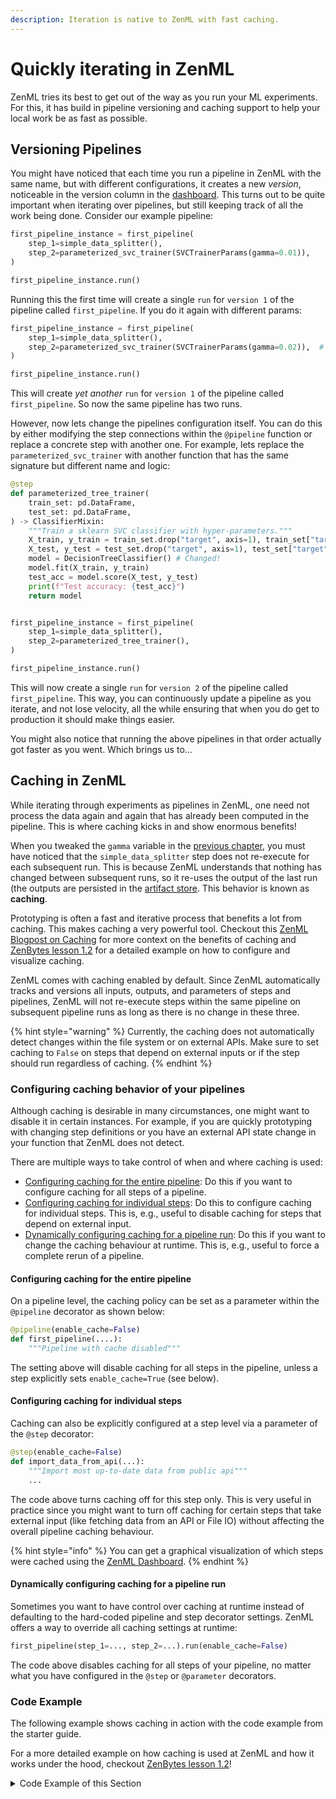 ```yaml
---
description: Iteration is native to ZenML with fast caching.
---
```


# Quickly iterating in ZenML

ZenML tries its best to get out of the way as you run your ML experiments. For this, it has
build in pipeline versioning and caching support to help your local work be as fast as
possible.

## Versioning Pipelines

You might have noticed that each time you run a pipeline in ZenML with the same name, but with
different configurations, it creates a new *version*, noticeable in the version column in the
[dashboard](dashboard.md). This turns out to be quite important when iterating over pipelines, but
still keeping track of all the work being done. Consider our example pipeline:

```python
first_pipeline_instance = first_pipeline(
    step_1=simple_data_splitter(),
    step_2=parameterized_svc_trainer(SVCTrainerParams(gamma=0.01)),
)

first_pipeline_instance.run()
```

Running this the first time will create a single `run` for `version 1` of the pipeline called `first_pipeline`. If you do it again with different params:

```python
first_pipeline_instance = first_pipeline(
    step_1=simple_data_splitter(),
    step_2=parameterized_svc_trainer(SVCTrainerParams(gamma=0.02)),  # Changed!
)

first_pipeline_instance.run()
```

This will create *yet another* `run` for `version 1` of the pipeline called `first_pipeline`. So
now the same pipeline has two runs.

However, now lets change the pipelines configuration itself. You can do this by either modifying
the step connections within the `@pipeline` function or replace a concrete step with another one.
For example, lets replace the `parameterized_svc_trainer` with another function that has the same signature but different name and logic:

```python
@step
def parameterized_tree_trainer(
    train_set: pd.DataFrame,
    test_set: pd.DataFrame,
) -> ClassifierMixin:
    """Train a sklearn SVC classifier with hyper-parameters."""
    X_train, y_train = train_set.drop("target", axis=1), train_set["target"]
    X_test, y_test = test_set.drop("target", axis=1), test_set["target"]
    model = DecisionTreeClassifier() # Changed!
    model.fit(X_train, y_train)
    test_acc = model.score(X_test, y_test)
    print(f"Test accuracy: {test_acc}")
    return model


first_pipeline_instance = first_pipeline(
    step_1=simple_data_splitter(),
    step_2=parameterized_tree_trainer(),
)

first_pipeline_instance.run()
```

This will now create a single `run` for `version 2` of the pipeline called `first_pipeline`. This
way, you can continuously update a pipeline as you iterate, and not lose velocity, all the while
ensuring that when you do get to production it should make things easier.

You might also notice that running the above pipelines in that order actually got faster as you went. Which brings us to...

## Caching in ZenML

While iterating through experiments as pipelines in ZenML,
one need not process the data again and again that has already been computed in the pipeline. This is where caching kicks in and show enormous benefits!

When you tweaked the `gamma` variable in the [previous chapter](./parameters.md), you must have noticed that the 
`simple_data_splitter` step does not re-execute for each subsequent run.  This is because ZenML 
understands that nothing has changed between subsequent runs, so it re-uses the output of the last 
run (the outputs are persisted in the [artifact store](../../component-gallery/artifact-stores/artifact-stores.md). 
This behavior is known as **caching**.

Prototyping is often a fast and iterative process that
benefits a lot from caching. This makes caching a very powerful tool.
Checkout this [ZenML Blogpost on Caching](https://blog.zenml.io/caching-ml-pipelines/)
for more context on the benefits of caching and 
[ZenBytes lesson 1.2](https://github.com/zenml-io/zenbytes/blob/main/1-2_Artifact_Lineage.ipynb)
for a detailed example on how to configure and visualize caching.

ZenML comes with caching enabled by default. Since ZenML automatically tracks
and versions all inputs, outputs, and parameters of steps and pipelines, ZenML
will not re-execute steps within the same pipeline on subsequent pipeline runs
as long as there is no change in these three.

{% hint style="warning" %}
Currently, the caching does not automatically detect changes within the file
system or on external APIs. Make sure to set caching to `False` on steps that
depend on external inputs or if the step should run regardless of caching.
{% endhint %}


### Configuring caching behavior of your pipelines

Although caching is desirable in many circumstances, one might want to disable
it in certain instances. For example, if you are quickly prototyping with
changing step definitions or you have an external API state change in your
function that ZenML does not detect.

There are multiple ways to take control of when and where caching is used:
- [Configuring caching for the entire pipeline](#configuring-caching-for-the-entire-pipeline):
Do this if you want to configure caching for all steps of a pipeline.
- [Configuring caching for individual steps](#configuring-caching-for-individual-steps):
Do this to configure caching for individual steps. This is, e.g., useful to 
disable caching for steps that depend on external input.
- [Dynamically configuring caching for a pipeline run](#dynamically-configuring-caching-for-a-pipeline-run):
Do this if you want to change the caching behaviour at runtime. This is, e.g.,
useful to force a complete rerun of a pipeline.

#### Configuring caching for the entire pipeline

On a pipeline level, the caching policy can be set as a parameter within the
`@pipeline` decorator as shown below:

```python
@pipeline(enable_cache=False)
def first_pipeline(....):
    """Pipeline with cache disabled"""
```

The setting above will disable caching for all steps in the pipeline, unless a 
step explicitly sets `enable_cache=True` (see below).

#### Configuring caching for individual steps

Caching can also be explicitly configured at a step level via a parameter of the
`@step` decorator:

```python
@step(enable_cache=False)
def import_data_from_api(...):
    """Import most up-to-date data from public api"""
    ...
```

The code above turns caching off for this step only. This is very useful in
practice since you might want to turn off caching for certain steps that take 
external input (like fetching data from an API or File IO) without affecting the
overall pipeline caching behaviour.

{% hint style="info" %}
You can get a graphical visualization of which steps were cached using
the [ZenML Dashboard](./pipelines.md).
{% endhint %}

#### Dynamically configuring caching for a pipeline run

Sometimes you want to have control over caching at runtime instead of defaulting
to the hard-coded pipeline and step decorator settings.
ZenML offers a way to override all caching settings at runtime:

```python
first_pipeline(step_1=..., step_2=...).run(enable_cache=False)
```

The code above disables caching for all steps of your pipeline, no matter what
you have configured in the `@step` or `@parameter` decorators.

### Code Example

The following example shows caching in action with the code example from the
starter guide.

For a more detailed example on how caching is used at ZenML and how it works
under the hood, checkout 
[ZenBytes lesson 1.2](https://github.com/zenml-io/zenbytes/blob/main/1-2_Artifact_Lineage.ipynb)!

<details>
<summary>Code Example of this Section</summary>

```python
pd.DataFrame
from sklearn.base import ClassifierMixin
from sklearn.datasets import load_wine
from sklearn.model_selection import train_test_split
from sklearn.svm import SVC

from zenml.steps import BaseParameters, Output, step
from zenml.pipelines import pipeline

class SVCTrainerParams(BaseParameters):
    """Trainer params"""
    gamma: float = 0.001


@step
def simple_data_splitter(
    dataset: pd.DataFrame,
) -> Output(train_set=pd.DataFrame, test_set=pd.DataFrame):
    # Load the wine dataset
    dataset = load_wine(as_frame=True).frame

    # Split the dataset into training and dev subsets
    train_set, test_set = train_test_split(
        dataset,
    )
    return train_set, test_set


@step(enable_cache=False)  # never cache this step, always retrain
@step
def parameterized_svc_trainer(
    params: SVCTrainerParams,
    train_set: pd.DataFrame,
    test_set: pd.DataFrame,
) -> ClassifierMixin:
    """Train a sklearn SVC classifier with hyper-parameters."""
    X_train, y_train = train_set.drop("target", axis=1), train_set["target"]
    X_test, y_test = test_set.drop("target", axis=1), test_set["target"]
    model = SVC(gamma=params.gamma) # Parameterized!
    model.fit(X_train, y_train)
    test_acc = model.score(X_test, y_test)
    print(f"Test accuracy: {test_acc}")
    return model


@pipeline
def first_pipeline(step_1, step_2):
    train_set, test_set = step_1()
    step_2(train_set, test_set)


first_pipeline_instance = first_pipeline(
    step_1=simple_data_splitter(),
    step_2=parameterized_svc_trainer(),
)

# The pipeline is executed for the first time, so all steps are run.
first_pipeline_instance.run()

# Step one will use cache, step two will rerun due to the decorator config
first_pipeline_instance.run()

# The complete pipeline will be rerun
first_pipeline_instance.run(enable_cache=False)
```

#### Expected Output Run 1:

```
Creating run for pipeline: first_pipeline
Cache enabled for pipeline first_pipeline
Using stack default to run pipeline first_pipeline...
Step simple_data_splitter has started.
Step simple_data_splitter has finished in 0.135s.
Step parameterized_svc_trainer has started.
Step parameterized_svc_trainer has finished in 0.109s.
Pipeline run first_pipeline-07_Jul_22-12_05_54_573248 has finished in 0.417s.
```

#### Expected Output Run 2:

```
Creating run for pipeline: first_pipeline
Cache enabled for pipeline first_pipeline
Using stack default to run pipeline first_pipeline...
Step simple_data_splitter has started.
Using cached version of simple_data_splitter.
Step simple_data_splitter has finished in 0.014s.
Step parameterized_svc_trainer has started.
Step parameterized_svc_trainer has finished in 0.051s.
Pipeline run first_pipeline-07_Jul_22-12_05_55_813554 has finished in 0.161s.
```

#### Expected Output Run 3:

```
Creating run for pipeline: first_pipeline
Cache enabled for pipeline first_pipeline
Using stack default to run pipeline first_pipeline...
Runtime configuration overwriting the pipeline cache settings to enable_cache=False for this pipeline run. The default caching strategy is retained for future pipeline runs.
Step simple_data_splitter has started.
Step simple_data_splitter has finished in 0.078s.
Step parameterized_svc_trainer has started.
Step parameterized_svc_trainer has finished in 0.048s.
Pipeline run first_pipeline-07_Jul_22-12_05_56_718489 has finished in 0.219s.
```

</details>

